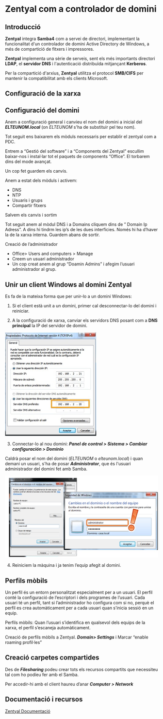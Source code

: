 # Zentyal com a controlador de domini

## Introducció

**Zentyal** integra **Samba4** com a servei de directori, implementant la funcionalitat d'un controlador de domini Active Directory de Windows, a més de compartició de fitxers i impressores.

**Zentyal** implementa una sèrie de serveis, sent els més importants directori **LDAP**, el **servidor DNS** i l'autenticació distribuïda mitjançant **Kerberos**.

Per la compartició d'arxius, **Zentyal** utilitza el protocol **SMB/CIFS** per mantenir la compatibilitat amb els clients Microsoft. 

## Configuració de la xarxa

## Configuració del domini

Anem a configuració general i canvieu el nom del domini a inicial del **_ELTEUNOM.local_** (on _ELTEUNOM_ s'ha de substituir pel teu nom). 

Tot seguit ens baixarem els mòduls necessaris per establir el zentyal com a PDC.

Entrem a “Gestió del software” i a “Components del Zentyal”
escullim baixar-nos i instal·lar tot el paquets de components
“Office”. El torbarem dins del mode avançat.

Un cop fet guardem els canvis.

Anem a estat dels mòduls i activem:
* DNS
* NTP
* Usuaris i grups
* Compartir fitxers

Salvem els canvis i sortim

Tot seguit anem al mòdul DNS i a Domains cliquem dins de ” Domain Ip Adress”. A dins hi tindrm les ip’s de les dues interfícies. Només hi ha d’haver la de la xarxa interna. Guardem abans de sortir.

Creació de l’administrador
* Office> Users and computers > Manage
* Creem un usuari administrador
* Un cop creat anem al grup “Doamin Admins” i afegim l’usuari
administrador al grup.

## Unir un client Windows al domini Zentyal

Es fa de la mateixa forma que per unir-lo a un domini Windows:

1. Si el client està unit a un domini, primer cal desconnectar-lo del domini i reiniciar.

2. A la configuració de xarxa, canviar els servidors DNS posant com a **DNS principal** la IP del servidor de domini.

  ![](/assets/samba4_unir_client1.jpg)

3. Connectar-lo al nou domini: _**Panel de control > Sistema > Cambiar configuración > Dominio**_

  Caldrà posar el nom del domini (_ELTEUNOM_ o _elteunom.local_) i quan demani un usuari, s'ha de posar **_Administrator_**, que és l'usuari administrador del domini fet amb Samba.

  ![](/assets/samba4_unir_client2.jpg)

4. Reiniciem la màquina i ja tenim l’equip afegit al domini.

## Perfils mòbils

Un perfil és un entorn personalitzat especialment per a un usuari. El perfil conté la configuració de l’escriptori i dels programes de l’usuari. Cada usuari té un perfil, tant si l’administrador ho configura com si no, perquè el perfil es crea automàticament per a cada usuari quan s’inicia sessió en un equip.

Perfils mòbils: Quan l’usuari s’identifica en qualsevol dels equips de la xarxa, el perfil s’escaneja automàticament.

Creació de perfils mòbils a Zentyal. **_Domain> Settings_** i Marcar “enable roaming profil·les”

## Creació carpetes compartides

Des de **_Filesharing_** podeu crear tots els recursos compartits que necessiteu
tal com ho podíeu fer amb el Samba.

Per accedir-hi amb el client haureu d’anar **_Computer > Network_**

## Documentació i recursos

[Zentyal Documentació](https://wiki.zentyal.org/wiki/Es/4.1/Usuarios,_Equipos_y_Comparticion_de_ficheros)